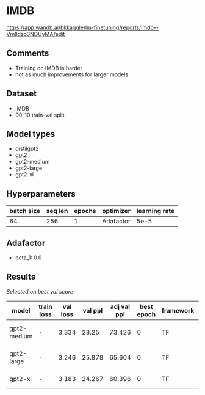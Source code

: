 # IMDB

https://app.wandb.ai/bkkaggle/lm-finetuning/reports/imdb--Vmlldzo3NDUyMA/edit

## Comments

-   Training on IMDB is harder
-   not as much improvements for larger models

## Dataset

-   IMDB
-   90-10 train-val split

## Model types

-   distilgpt2
-   gpt2
-   gpt2-medium
-   gpt2-large
-   gpt2-xl

## Hyperparameters

| batch size | seq len | epochs | optimizer | learning rate |
| ---------- | ------- | ------ | --------- | ------------- |
| 64         | 256     | 1      | Adafactor | 5e-5          |

## Adafactor

-   beta_1: 0.0

## Results

_Selected on best val score_

| model       | train loss | val loss | val ppl | adj val ppl | best epoch | framework | run                |
| ----------- | ---------- | -------- | ------- | ----------- | ---------- | --------- | ------------------ |
| gpt2-medium | -          | 3.334    | 28.25   | 73.426      | 0          | TF        | firm-dream-798     |
| gpt2-large  | -          | 3.246    | 25.878  | 65.604      | 0          | TF        | unique-plasma-799  |
| gpt2-xl     | -          | 3.183    | 24.267  | 60.396      | 0          | TF        | dauntless-tree-800 |

